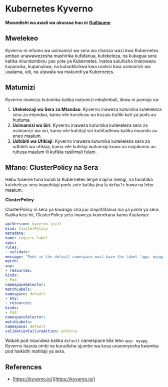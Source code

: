 # Kubernetes Kyverno

**Mwandishi wa awali wa ukurasa huu ni** [**Guillaume**](https://www.linkedin.com/in/guillaume-chapela-ab4b9a196)

## Mwelekeo&#x20;

Kyverno ni mfumo wa usimamizi wa sera wa chanzo wazi kwa Kubernetes ambao unawawezesha mashirika kufafanua, kutekeleza, na kukagua sera katika miundombinu yao yote ya Kubernetes. Inatoa suluhisho linaloweza kupanuka, kupanuliwa, na kubadilishwa kwa urahisi kwa usimamizi wa usalama, utii, na utawala wa makundi ya Kubernetes.

## Matumizi

Kyverno inaweza kutumika katika matumizi mbalimbali, ikiwa ni pamoja na:

1. **Utekelezaji wa Sera za Mtandao**: Kyverno inaweza kutumika kutekeleza sera za mtandao, kama vile kuruhusu au kuzuia trafiki kati ya pods au huduma.
2. **Usimamizi wa Siri**: Kyverno inaweza kutumika kutekeleza sera za usimamizi wa siri, kama vile kuhitaji siri kuhifadhiwa katika muundo au eneo maalum.
3. **Udhibiti wa Ufikiaji**: Kyverno inaweza kutumika kutekeleza sera za udhibiti wa ufikiaji, kama vile kuhitaji watumiaji kuwa na majukumu au ruhusa maalum ili kufikia rasilimali fulani.

## **Mfano: ClusterPolicy na Sera**

Hebu tuseme tuna kundi la Kubernetes lenye majina mengi, na tunataka kutekeleza sera inayohitaji pods zote katika jina la `default` kuwa na lebo maalum.

**ClusterPolicy**

ClusterPolicy ni sera ya kiwango cha juu inayofafanua nia ya jumla ya sera. Katika kesi hii, ClusterPolicy yetu inaweza kuonekana kama ifuatavyo:
```yaml
apiVersion: kyverno.io/v1
kind: ClusterPolicy
metadata:
name: require-label
spec:
rules:
- validate:
message: "Pods in the default namespace must have the label 'app: myapp'"
match:
any:
- resources:
kinds:
- Pod
namespaceSelector:
matchLabels:
namespace: default
- any:
- resources:
kinds:
- Pod
namespaceSelector:
matchLabels:
namespace: default
validationFailureAction: enforce
```
Wakati pod inaundwa katika `default` namespace bila lebo `app: myapp`, Kyverno itazuia ombi na kurudisha ujumbe wa kosa unaoonyesha kwamba pod haikidhi mahitaji ya sera.

## References

* [https://kyverno.io/](https://kyverno.io/)
